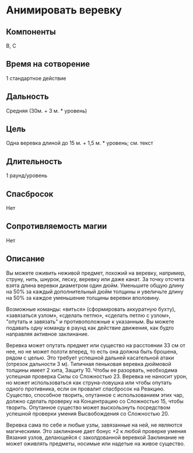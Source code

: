 # Анимировать веревку

## Компоненты
В, С

## Время на сотворение
1 стандартное действие

## Дальность
Средняя (30м. + 3 м. * уровень)

## Цель
Одна веревка длиной до 15 м. + 1,5 м. * уровень; см. текст

## Длительность
1 раунд/уровень

## Спасбросок
Нет

## Сопротивляемость магии
Нет

## Описание
Вы можете оживить неживой предмет, похожий на веревку, например, струну, нить, шнурок, леску, веревку или даже канат. За точку отсчета взята длина веревки диаметром один дюйм. Уменьшите общую длину на 50% за каждый дополнительный дюйм толщины и увеличьте длину на 50% за каждое уменьшение толщины веревки вполовину.

Возможные команды: «виться» (сформировать аккуратную бухту), «завязаться узлом», «сделать петлю», «сделать петлю с узлом», "опутать и завязать" и противоположные к указанным. Вы можете подавать одну команду в раунд как действие движения, как будто направляя активное заклинание.

Веревка может опутать предмет или существо на расстоянии 33 см от нее, но не может ползти вперед, то есть она должна быть брошена, рядом с целью. Это требует успешной дальней касательной атаки (отрезок дальности 3 м). Типичная пеньковая веревка дюймовой толщины имеет 2 хита, Защиту 10. Чтобы ее разорвать, необходима успешная проверка Силы со Сложностью 23. Веревка не наносит урон, но может использоваться как струна-ловушка или чтобы опутать одного противника, если он провалит спасбросок на Реакцию. Существо, способное творить, опутанное с использованием этих чар, должно сделать проверку на Концентрацию со Сложностью 15, чтобы творить. Опутанное существо может выскользнуть посредством успешной проверки умения Высвобождения со Сложностью 20.

Веревка сама по себе и любые узлы, завязанные на ней, не являются магическими. Это заклинание дает бонус +2 к любой проверке умения Вязания узлов, делающейся с заколдованной веревкой Заклинание не может оживлять предметы, носимые или надетые на живое существо.